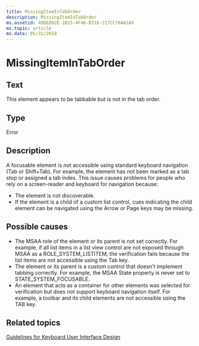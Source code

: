 ```yaml
---
title: MissingItemInTabOrder
description: MissingItemInTabOrder
ms.assetid: 49DE892E-1B15-4F46-B316-217CC76AA1A9
ms.topic: article
ms.date: 05/31/2018
---
```


# MissingItemInTabOrder

## Text

This element appears to be tabbable but is not in the tab order.

## Type

Error

## Description

A focusable element is not accessible using standard keyboard navigation (Tab or Shift+Tab). For example, the element has not been marked as a tab stop or assigned a tab index. This issue causes problems for people who rely on a screen-reader and keyboard for navigation because:

-   The element is not discoverable.
-   If the element is a child of a custom list control, cues indicating the child element can be navigated using the Arrow or Page keys may be missing.

## Possible causes

-   The MSAA role of the element or its parent is not set correctly. For example, if all list items in a list view control are not exposed through MSAA as a ROLE\_SYSTEM\_LISTITEM, the verification fails because the list items are not accessible using the Tab key.
-   The element or its parent is a custom control that doesn't implement tabbing correctly. For example, the MSAA State property is never set to STATE\_SYSTEM\_FOCUSABLE.
-   An element that acts as a container for other elements was selected for verification but does not support keyboard navigation itself. For example, a toolbar and its child elements are not accessible using the TAB key.

## Related topics

<dl> <dt>

[Guidelines for Keyboard User Interface Design](https://msdn.microsoft.com/library/ms971323(v=MSDN.10).aspx)
</dt> </dl>

 

 




